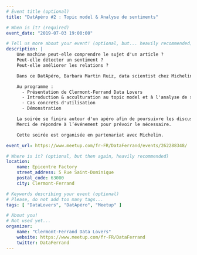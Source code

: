 ```yaml
---
# Event title (optional)
title: "DatApéro #2 : Topic model & Analyse de sentiments"

# When is it? (required)
event_date: "2019-07-03 19:00:00"

# Tell us more about your event! (optional, but... heavily recommended)
description: |
    Une machine peut-elle comprendre le sujet d'un article ?
    Peut-elle détecter un sentiment ?
    Peut-elle améliorer les relations ?

    Dans ce DatApéro, Barbara Martin Ruiz, data scientist chez Michelin,répondra à toutes ces questions en parlant de topic model et d'analyse de sentiments.

    Au programme :
      - Présentation de Clermont-Ferrand Data Lovers
      - Introduction & acculturation au topic model et à l'analyse de sentiments
      - Cas concrets d'utilisation
      - Démonstration

    La soirée se finira autour d'un apéro afin de poursuivre les discussions.
    Merci de répondre à l’événement pour prévoir le nécessaire.

    Cette soirée est organisée en partenariat avec Michelin.

event_url: https://www.meetup.com/fr-FR/DataFerrand/events/262288348/

# Where is it? (optional, but then again, heavily recommended)
location:
    name: Epicentre Factory
    street_address: 5 Rue Saint-Dominique
    postal_code: 63000
    city: Clermont-Ferrand

# Keywords describing your event (optional)
# Please, do not add too many tags...
tags: [ "DataLovers", "DatApéro", "Meetup" ]

# About you!
# Not used yet...
organizer:
    name: "Clermont-Ferrand Data Lovers"
    website: https://www.meetup.com/fr-FR/DataFerrand
    twitter: DataFerrand
---
```

